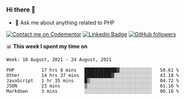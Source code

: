 ### Hi there 👋

<!--
**mustafaculban/mustafaculban** is a ✨ _special_ ✨ repository because its `README.md` (this file) appears on your GitHub profile.

Here are some ideas to get you started:

- 🌱 I’m currently learning ...
- 👯 I’m looking to collaborate on ...
- 🤔 I’m looking for help with ...
- 📫 How to reach me: ...
- 😄 Pronouns: ...
- ⚡ Fun fact: ...

-->
- 💬 Ask me about anything related to PHP

[![Contact me on Codementor](https://www.codementor.io/m-badges/karamusluk/book-session.svg)](https://www.codementor.io/@karamusluk?refer=badge)
[![Linkedin Badge](https://img.shields.io/badge/-Mustafa%20Culban-blue?style=social&logo=Linkedin&logoColor=blue&link=https://www.linkedin.com/in/mustafaculban/)](https://www.linkedin.com/in/mustafaculban/) 
[![GitHub followers](https://img.shields.io/github/followers/karamusluk?label=Follow&style=social)](https://github.com/karamusluk/?tab=follow)


📊 **This week I spent my time on**
<!--START_SECTION:waka-->
```text
Week: 18 August, 2021 - 24 August, 2021

PHP          17 hrs 8 mins   ████████████▓░░░░░░░░░░░░   50.61 % 
Other        14 hrs 37 mins  ██████████▓░░░░░░░░░░░░░░   43.18 % 
JavaScript   1 hr 35 mins    █▒░░░░░░░░░░░░░░░░░░░░░░░   04.72 % 
JSON         23 mins         ▒░░░░░░░░░░░░░░░░░░░░░░░░   01.16 % 
Markdown     3 mins          ░░░░░░░░░░░░░░░░░░░░░░░░░   00.16 % 
```
<!--END_SECTION:waka-->

